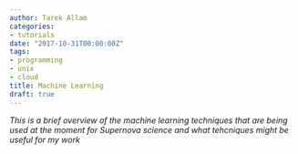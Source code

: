 ```yaml
---
author: Tarek Allam
categories:
- tutorials
date: "2017-10-31T00:00:00Z"
tags:
- programming
- unix
- cloud
title: Machine Learning
draft: true
---
```


*This is a brief overview of the machine learning techniques that are being used
at the moment for Supernova science and what tehcniques might be useful for my
work*

<!--more-->

